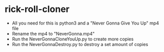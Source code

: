 # rick-roll-cloner

- All you need for this is python3 and a "Never Gonna Give You Up" mp4 file
- Rename the mp4 to "NeverGonna.mp4"
- Run the NeverGonnaCloneYouUp.py to create more copies
- Run the NeverGonnaDestroy.py to destroy a set amount of copies
